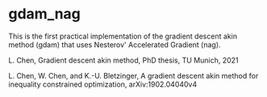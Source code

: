 # gdam_nag
This is the first practical implementation of the gradient descent akin method (gdam) that uses Nesterov' Accelerated Gradient (nag).

L. Chen, Gradient descent akin method, PhD thesis, TU Munich, 2021

L. Chen, W. Chen, and K.-U. Bletzinger, A gradient descent akin method for inequality constrained optimization, arXiv:1902.04040v4
